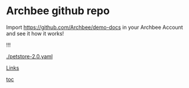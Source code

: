 # Archbee github repo

Import <https://github.com/Archbee/demo-docs> in your Archbee Account and see it how it works!

!!!

[./petstore-2.0.yaml](./petstore-2.0.yaml)

[Links](Links)&#x20;

[toc](./toc.md)
